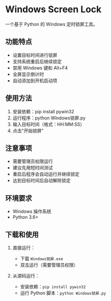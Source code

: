 # Windows Screen Lock

一个基于 Python 的 Windows 定时锁屏工具。

## 功能特点

- 设置目标时间进行锁屏
- 支持系统重启后继续锁定
- 禁用 Windows 键和 Alt+F4
- 全屏显示倒计时
- 自动添加到开机启动项

## 使用方法

1. 安装依赖：pip install pywin32
2. 运行程序：python Windows锁屏.py
3. 输入目标时间（格式：HH:MM:SS）
4. 点击"开始锁屏"

## 注意事项

- 需要管理员权限运行
- 建议先用短时间测试
- 重启后程序会自动运行并继续锁定
- 达到目标时间后自动解除锁定

## 环境要求

- Windows 操作系统
- Python 3.6+

## 下载和使用

1. 直接运行：
   - 下载 `Windows锁屏.exe`
   - 双击运行（需要管理员权限）

2. 从源码运行：
   - 安装依赖：`pip install pywin32`
   - 运行 Python 脚本：`python Windows锁屏.py`